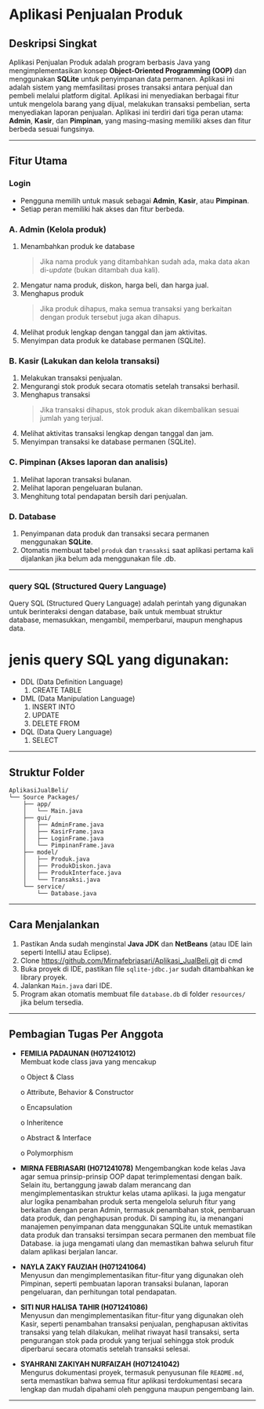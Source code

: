  # Aplikasi Penjualan Produk

## Deskripsi Singkat
Aplikasi Penjualan Produk adalah program berbasis Java yang mengimplementasikan konsep **Object-Oriented Programming (OOP)** dan menggunakan **SQLite** untuk penyimpanan data permanen. Aplikasi ini adalah sistem yang memfasilitasi proses transaksi antara penjual dan pembeli melalui platform digital. Aplikasi ini menyediakan berbagai fitur untuk mengelola barang yang dijual, melakukan transaksi pembelian, serta menyediakan laporan penjualan. Aplikasi ini terdiri dari tiga peran utama: **Admin**, **Kasir**, dan **Pimpinan**, yang masing-masing memiliki akses dan fitur berbeda sesuai fungsinya.

---

## Fitur Utama

### Login
- Pengguna memilih untuk masuk sebagai **Admin**, **Kasir**, atau **Pimpinan**.
- Setiap peran memiliki hak akses dan fitur berbeda.
### A. Admin  (Kelola produk)
1. Menambahkan produk ke database  
   > Jika nama produk yang ditambahkan sudah ada, maka data akan di-*update* (bukan ditambah dua kali).
2. Mengatur nama produk, diskon, harga beli, dan harga jual.
3. Menghapus produk  
   > Jika produk dihapus, maka semua transaksi yang berkaitan dengan produk tersebut juga akan dihapus.
4. Melihat produk lengkap dengan tanggal dan jam aktivitas.
5. Menyimpan data produk ke database permanen (SQLite).

### B. Kasir (Lakukan dan kelola transaksi)
1. Melakukan transaksi penjualan.
2. Mengurangi stok produk secara otomatis setelah transaksi berhasil.
3. Menghapus transaksi  
   > Jika transaksi dihapus, stok produk akan dikembalikan sesuai jumlah yang terjual.
4. Melihat aktivitas transaksi lengkap dengan tanggal dan jam.
5. Menyimpan transaksi ke database permanen (SQLite).

### C. Pimpinan (Akses laporan dan analisis)
1. Melihat laporan transaksi bulanan.
2. Melihat laporan pengeluaran bulanan.
3. Menghitung total pendapatan bersih dari penjualan.

### D. Database
1. Penyimpanan data produk dan transaksi secara permanen menggunakan **SQLite**.
2. Otomatis membuat tabel `produk` dan `transaksi` saat aplikasi pertama kali dijalankan jika belum ada menggunakan file .db.
   
---
### query SQL (Structured Query Language)
Query SQL (Structured Query Language) adalah perintah yang digunakan untuk berinteraksi dengan database, baik untuk membuat struktur database, memasukkan, mengambil, memperbarui, maupun menghapus data. 
# jenis query SQL yang digunakan:
- DDL (Data Definition Language)
  1. CREATE TABLE
- DML (Data Manipulation Language)
  1. INSERT INTO
  2. UPDATE
  3. DELETE FROM
- DQL (Data Query Language)
  1. SELECT
     
---

## Struktur Folder
```
AplikasiJualBeli/
└── Source Packages/  
    ├── app/
    │   └── Main.java
    ├── gui/
    │   ├── AdminFrame.java
    │   ├── KasirFrame.java
    │   ├── LoginFrame.java
    │   └── PimpinanFrame.java
    ├── model/
    │   ├── Produk.java
    │   ├── ProdukDiskon.java
    │   ├── ProdukInterface.java
    │   └── Transaksi.java
    └── service/
        └── Database.java

```
---
## Cara Menjalankan
  1. Pastikan Anda sudah menginstal **Java JDK** dan **NetBeans** (atau IDE lain seperti IntelliJ atau Eclipse).
  2. Clone https://github.com/Mirnafebriasari/Aplikasi_JualBeli.git di cmd
  3. Buka proyek di IDE, pastikan file `sqlite-jdbc.jar` sudah ditambahkan ke library proyek.
  4. Jalankan `Main.java` dari IDE.
  5. Program akan otomatis membuat file `database.db` di folder `resources/` jika belum tersedia.
---


## Pembagian Tugas Per Anggota

- **FEMILIA PADAUNAN (H071241012)**  
  Membuat kode class java yang mencakup
  
  o Object & Class
  
  o Attribute, Behavior & Constructor
  
  o Encapsulation
  
  o Inheritence
  
  o Abstract & Interface
  
  o Polymorphism

- **MIRNA FEBRIASARI (H071241078)**
  Mengembangkan kode kelas Java agar semua prinsip-prinsip OOP dapat terimplementasi dengan baik. Selain itu, bertanggung jawab dalam merancang dan mengimplementasikan struktur kelas utama aplikasi. Ia juga mengatur alur logika penambahan produk serta mengelola seluruh fitur yang berkaitan dengan peran Admin, termasuk penambahan stok, pembaruan data produk, dan penghapusan produk. Di samping itu, ia menangani manajemen penyimpanan data menggunakan SQLite untuk memastikan data produk dan transaksi tersimpan secara permanen den membuat file Database. ia juga mengamati ulang dan memastikan bahwa seluruh fitur dalam aplikasi berjalan lancar.

- **NAYLA ZAKY FAUZIAH (H071241064)**   
  Menyusun dan mengimplementasikan fitur-fitur yang digunakan oleh Pimpinan, seperti pembuatan laporan transaksi bulanan, laporan pengeluaran, dan perhitungan total pendapatan.

- **SITI NUR HALISA TAHIR (H071241086)**  
  Menyusun dan mengimplementasikan fitur-fitur yang digunakan oleh Kasir, seperti penambahan transaksi penjualan, penghapusan aktivitas transaksi yang telah dilakukan, melihat riwayat hasil transaksi, serta pengurangan stok pada produk yang terjual sehingga stok produk diperbarui secara otomatis setelah transaksi selesai.

- **SYAHRANI ZAKIYAH NURFAIZAH (H071241042)**  
  Mengurus dokumentasi proyek, termasuk penyusunan file `README.md`, serta memastikan bahwa semua fitur aplikasi terdokumentasi secara lengkap dan mudah dipahami oleh pengguna maupun pengembang lain.
---

